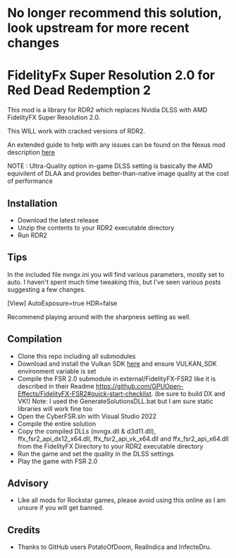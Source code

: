 # No longer recommend this solution, look upstream for more recent changes

# FidelityFx Super Resolution 2.0 for Red Dead Redemption 2

 This mod is a library for RDR2 which replaces Nvidia DLSS with AMD FidelityFX Super Resolution 2.0.
 
 This WILL work with cracked versions of RDR2.
 
 An extended guide to help with any issues can be found on the Nexus mod description [here](https://www.nexusmods.com/reddeadredemption2/mods/1550)
 
 NOTE : Ultra-Quality option in-game DLSS setting is basically the AMD equivilent of DLAA and provides better-than-native image quality at the cost of performance
 
## Installation

* Download the latest release 
* Unzip the contents to your RDR2 executable directory
* Run RDR2

## Tips

  In the included file nvngx.ini you will find various parameters, mostly set to auto. I haven't spent much time tweaking this, but I've seen various posts suggesting a   few changes. 

  [View] 
  AutoExposure=true
  HDR=false
  
  Recommend playing around with the sharpness setting as well.


## Compilation

* Clone this repo including all submodules
* Download and install the Vulkan SDK [here](https://vulkan.lunarg.com/sdk/home) and ensure VULKAN_SDK environment variable is set
* Compile the FSR 2.0 submodule in external/FidelityFX-FSR2 like it is described in their Readme https://github.com/GPUOpen-Effects/FidelityFX-FSR2#quick-start-checklist. (be sure to build DX and VK!) Note: I used the GenerateSolutionsDLL.bat but I am sure static libraries will work fine too
* Open the CyberFSR.sln with Visual Studio 2022
* Compile the entire solution
* Copy the compiled DLLs (nvngx.dll & d3d11.dll), ffx_fsr2_api_dx12_x64.dll, ffx_fsr2_api_vk_x64.dll and ffx_fsr2_api_x64.dll from the FidelityFX Directory to your RDR2 executable directory
* Run the game and set the quality in the DLSS settings
* Play the game with FSR 2.0

## Advisory
* Like all mods for Rockstar games, please avoid using this online as I am unsure if you will get banned.

## Credits
* Thanks to GitHub users PotatoOfDoom, RealIndica and InfecteDru. 
